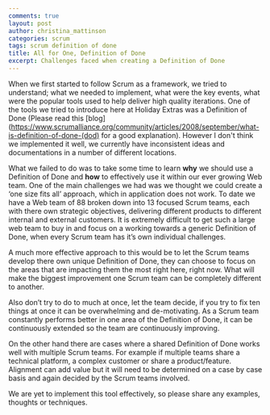 ```yaml
---
comments: true
layout: post
author: christina_mattinson
categories: scrum 
tags: scrum definition of done
title: All for One, Definition of Done
excerpt: Challenges faced when creating a Definition of Done
---
```


When we first started to follow Scrum as a framework, we tried to understand; what we needed to implement, what were the key events, what were the popular tools used to help deliver high quality iterations. 
One of the tools we tried to introduce here at Holiday Extras was a Definition of Done (Please read this [blog](https://www.scrumalliance.org/community/articles/2008/september/what-is-definition-of-done-(dod) for a good explanation). However I don't think we implemented it well, we currently have inconsistent ideas and documentations in a number of different locations.

What we failed to do was to take some time to learn **why** we should use a Definition of Done and **how** to effectively use it within our ever growing Web team. One of the main challenges we had was we thought we could create a ‘one size fits all’ approach, which in application does not work. To date we have a Web team of  88 broken down into 13 focused Scrum teams, each with there own strategic objectives, delivering different products to different internal and external customers. It is extremely difficult to get such a large web team to buy in and focus on a working towards a generic Definition of Done, when every Scrum team has it’s own individual challenges.

A much more effective approach to this would be to let the Scrum teams develop there own unique Definition of Done, they can choose to focus on the areas that are impacting them the most right here, right now. What will make the biggest improvement one Scrum team can be completely different to another.

Also don’t try to do to much at once, let the team decide, if you try to fix ten things at once it can be overwhelming and de-motivating. As a Scrum team constantly performs better in one area of the Definition of Done, it can be continuously extended so the team are continuously improving.

On the other hand there are cases where a shared Definition of Done works well with multiple Scrum teams. For example if multiple teams share a technical platform, a complex customer or share a product/feature. Alignment can add value but it will need to be determined on a case by case basis and again decided by the Scrum teams involved.

We are yet to implement this tool effectively, so please share any examples, thoughts or techniques.
